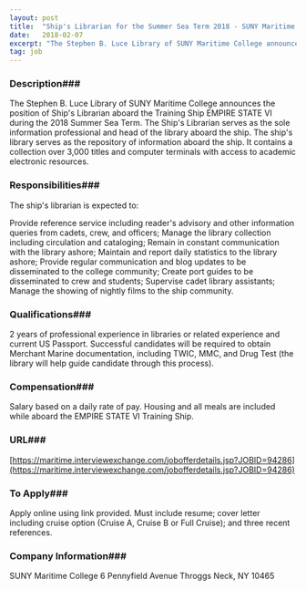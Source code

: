 ```yaml
---
layout: post
title:  "Ship's Librarian for the Summer Sea Term 2018 - SUNY Maritime College"
date:   2018-02-07
excerpt: "The Stephen B. Luce Library of SUNY Maritime College announces the position of Ship's Librarian aboard the Training Ship EMPIRE STATE VI during the 2018 Summer Sea Term. The Ship's Librarian serves as the sole information professional and head of the library aboard the ship. The ship's library serves as..."
tag: job
---
```


### Description###

The Stephen B. Luce Library of SUNY Maritime College announces the position of Ship's Librarian aboard the Training Ship EMPIRE STATE VI during the 2018 Summer Sea Term.  The Ship's Librarian serves as the sole information professional and head of the library aboard the ship.  The ship's library serves as the repository of information aboard the ship.  It contains a collection over 3,000 titles and computer terminals with access to academic electronic resources.


### Responsibilities###

The ship's librarian is expected to:

Provide reference service including reader's advisory and other information queries from cadets, crew, and officers; Manage the library collection including circulation and cataloging; Remain in constant communication with the library ashore; Maintain and report daily statistics to the library ashore; Provide regular communication and blog updates to be disseminated to the college community;
Create port guides to be disseminated to crew and students; Supervise cadet library assistants; Manage the showing of nightly films to the ship community.


### Qualifications###

2 years of professional experience in libraries or related experience and current US Passport. Successful candidates will be required to obtain Merchant Marine documentation, including TWIC, MMC, and Drug Test (the library will help guide candidate through this process). 


### Compensation###

Salary based on a daily rate of pay. Housing and all meals are included while aboard the EMPIRE STATE VI Training Ship.




### URL###

[https://maritime.interviewexchange.com/jobofferdetails.jsp?JOBID=94286](https://maritime.interviewexchange.com/jobofferdetails.jsp?JOBID=94286)

### To Apply###

Apply online using link provided. Must include resume; cover letter including cruise option (Cruise A, Cruise B or Full Cruise); and three recent references.


### Company Information###

SUNY Maritime College 6 Pennyfield Avenue
Throggs Neck, NY 10465



